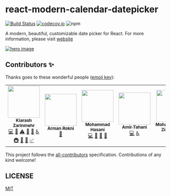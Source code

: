 # react-modern-calendar-datepicker
[![Build Status](https://travis-ci.org/Kiarash-Z/react-modern-calendar-datepicker.svg?branch=master)](https://travis-ci.org/Kiarash-Z/react-modern-calendar-datepicker) [![codecov.io](https://codecov.io/github/kiarash-z/react-modern-calendar-datepicker/coverage.svg?branch=master)](https://codecov.io/github/kiarash-z/react-modern-calendar-datepicker?branch=master) ![npm](https://img.shields.io/npm/v/react-modern-calendar-datepicker)

A modern, beautiful, customizable date picker for React. For more information, please visit [website](https://kiarash-z.github.io/react-modern-calendar-datepicker)

<a href="https://kiarash-z.github.io/react-modern-calendar-datepicker">
	<img src="https://user-images.githubusercontent.com/20098648/67585012-9d05d300-f75b-11e9-82f1-cf3f03ab5a83.png" alt="hero image" />
</a>

## Contributors ✨

Thanks goes to these wonderful people ([emoji key](https://allcontributors.org/docs/en/emoji-key)):

<!-- ALL-CONTRIBUTORS-LIST:START - Do not remove or modify this section -->
<!-- prettier-ignore-start -->
<!-- markdownlint-disable -->
<table>
  <tr>
    <td align="center"><a href="https://github.com/Kiarash-Z"><img src="https://avatars0.githubusercontent.com/u/20098648?v=4" width="100px;" alt=""/><br /><sub><b>Kiarash Zarinmehr</b></sub></a><br /><a href="https://github.com/Kiarash Zarinmehr/react-modern-calendar-datepicker/commits?author=Kiarash-Z" title="Code">💻</a> <a href="https://github.com/Kiarash Zarinmehr/react-modern-calendar-datepicker/commits?author=Kiarash-Z" title="Documentation">📖</a> <a href="https://github.com/Kiarash Zarinmehr/react-modern-calendar-datepicker/commits?author=Kiarash-Z" title="Tests">⚠️</a> <a href="https://github.com/Kiarash Zarinmehr/react-modern-calendar-datepicker/issues?q=author%3AKiarash-Z" title="Bug reports">🐛</a> <a href="#ideas-Kiarash-Z" title="Ideas, Planning, & Feedback">🤔</a> <a href="#a11y-Kiarash-Z" title="Accessibility">️️️️♿️</a> <a href="#infra-Kiarash-Z" title="Infrastructure (Hosting, Build-Tools, etc)">🚇</a> <a href="https://github.com/Kiarash Zarinmehr/react-modern-calendar-datepicker/pulls?q=is%3Apr+reviewed-by%3AKiarash-Z" title="Reviewed Pull Requests">👀</a> <a href="#question-Kiarash-Z" title="Answering Questions">💬</a> <a href="#tutorial-Kiarash-Z" title="Tutorials">✅</a></td>
    <td align="center"><a href="http://Dribbble.com/Armanrokni"><img src="https://avatars3.githubusercontent.com/u/43547854?v=4" width="100px;" alt=""/><br /><sub><b>Arman Rokni</b></sub></a><br /><a href="#design-armanrokni" title="Design">🎨</a></td>
    <td align="center"><a href="http://twitter.com/thebrodmann"><img src="https://avatars3.githubusercontent.com/u/20781126?v=4" width="100px;" alt=""/><br /><sub><b>Mohammad Hasani</b></sub></a><br /><a href="https://github.com/Kiarash Zarinmehr/react-modern-calendar-datepicker/commits?author=thebrodmann" title="Code">💻</a> <a href="#ideas-thebrodmann" title="Ideas, Planning, & Feedback">🤔</a> <a href="#question-thebrodmann" title="Answering Questions">💬</a> <a href="https://github.com/Kiarash Zarinmehr/react-modern-calendar-datepicker/pulls?q=is%3Apr+reviewed-by%3Athebrodmann" title="Reviewed Pull Requests">👀</a></td>
    <td align="center"><a href="https://github.com/AmirTahani"><img src="https://avatars3.githubusercontent.com/u/21058227?v=4" width="100px;" alt=""/><br /><sub><b>Amir Tahani</b></sub></a><br /><a href="https://github.com/Kiarash Zarinmehr/react-modern-calendar-datepicker/commits?author=AmirTahani" title="Code">💻</a> <a href="#a11y-AmirTahani" title="Accessibility">️️️️♿️</a></td>
    <td align="center"><a href="http://mzed.ir"><img src="https://avatars3.githubusercontent.com/u/53334880?v=4" width="100px;" alt=""/><br /><sub><b>Mohammadreza Ziadzadeh</b></sub></a><br /><a href="https://github.com/Kiarash Zarinmehr/react-modern-calendar-datepicker/commits?author=themzed" title="Code">💻</a> <a href="#ideas-themzed" title="Ideas, Planning, & Feedback">🤔</a></td>
  </tr>
</table>

<!-- markdownlint-enable -->
<!-- prettier-ignore-end -->
<!-- ALL-CONTRIBUTORS-LIST:END -->

This project follows the [all-contributors](https://github.com/all-contributors/all-contributors) specification. Contributions of any kind welcome!

## LICENSE

[MIT](LICENSE)
